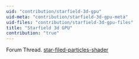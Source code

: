 ```yaml
---
uid: "contribution/starfield-3d-gpu"
uid-meta: "contribution/starfield-3d-gpu-meta"
uid-files: "contribution/starfield-3d-gpu-files"
title: "Starfield 3d GPU"
contribution: "true"
---
```


Forum Thread.
[star-filed-particles-shader](https://discourse.vvvv.org/t/star-filed-particles-shader)